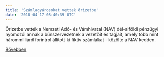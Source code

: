 ```yaml
---
title: 'Számlagyárosokat vettek őrizetbe'
date: '2018-04-17 08:40:39 UTC'
---
```


Őrizetbe vették a Nemzeti Adó- és Vámhivatal (NAV) dél-alföldi pénzügyi nyomozói annak a bűnszervezetnek a vezetőit és tagjait, amely több mint hárommilliárd forintról állított ki fiktív számlákat - közölte a NAV kedden.


[Bővebben](https://ift.tt/2qCSIGK)
